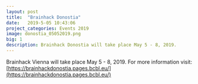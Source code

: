 ```yaml
---
layout: post
title:  "Brainhack Donostia"
date:   2019-5-05 10:43:06
project_categories: Events 2019
image: donostia_05052019.png
big: 1
description: Brainhack Donostia will take place May 5 - 8, 2019.
---
```


Brainhack Vienna will take place May 5 - 8, 2019. For more information visit: [https://brainhackdonostia.pages.bcbl.eu/](https://brainhackdonostia.pages.bcbl.eu/)
